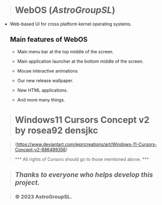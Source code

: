 ># WebOS (*AstroGroupSL*)
* Web-based UI for cross platform kernel operating systems.

    ## Main features of WebOS

    - Main menu bar at the top middle of the screen.

    - Main application launcher at the bottom middle of the screen.

    - Mouse interactive animations

    - Our new release wallpaper. 

    - New HTML applications.
    
    - And more many things.
    
># Windows11 Cursors Concept v2 by rosea92 densjkc

> (https://www.deviantart.com/jepricreations/art/Windows-11-Cursors-Concept-v2-886489356)

> *** All rights of Cursors should go to those mentioned above. ***

>## *Thanks to everyone who helps develop this project.*

>### © 2023 AstroGroupSL.